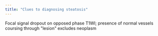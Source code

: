 ```yaml
---
title: "Clues to diagnosing steatosis"
---
```

Focal signal dropout on opposed phase T1WI; presence of normal vessels coursing through &quot;lesion&quot; excludes neoplasm

